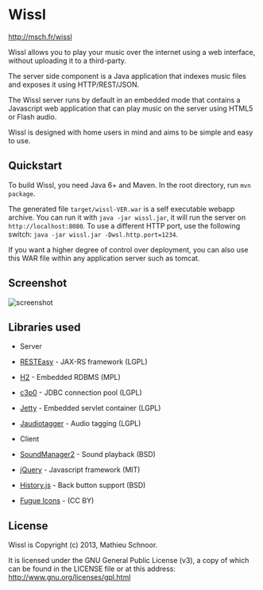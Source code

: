 Wissl
=====
http://msch.fr/wissl

Wissl allows you to play your music over the internet using a web interface,
without uploading it to a third-party.

The server side component is a Java application that indexes music files and
exposes it using HTTP/REST/JSON.

The Wissl server runs by default in an embedded mode that contains a Javascript
web application that can play music on the server using HTML5 or Flash audio.

Wissl is designed with home users in mind and aims to be simple and easy to use.

Quickstart
----------

To build Wissl, you need Java 6+ and Maven.
In the root directory, run `mvn package`.

The generated file `target/wissl-VER.war` is a self executable webapp archive.
You can run it with `java -jar wissl.jar`, it will run the server on `http://localhost:8080`.
To use a different HTTP port, use the following switch: `java -jar wissl.jar -Dwsl.http.port=1234`.

If you want a higher degree of control over deployment, you can also use this WAR file within
any application server such as tomcat.

Screenshot
----------

![screenshot](https://raw.github.com/mschn/wissl/master/screen.jpg)

Libraries used
--------------

* Server
 * [RESTEasy](http://www.jboss.org/resteasy) - JAX-RS framework (LGPL)
 * [H2](http://www.h2database.com/) - Embedded RDBMS (MPL)
 * [c3p0](http://sourceforge.net/projects/c3p0/) - JDBC connection pool (LGPL)
 * [Jetty](http://www.eclipse.org/jetty/) - Embedded servlet container (LGPL)
 * [Jaudiotagger](http://www.jthink.net/jaudiotagger/) - Audio tagging (LGPL)

* Client
 * [SoundManager2](http://www.schillmania.com/projects/soundmanager2/) - Sound playback (BSD)
 * [jQuery](http://jquery.com/) - Javascript framework (MIT)
 * [History.js](https://github.com/balupton/History.js/) - Back button support (BSD)
 * [Fugue Icons](http://p.yusukekamiyamane.com) - (CC BY)

License
-------
Wissl is Copyright (c) 2013, Mathieu Schnoor.

It is licensed under the GNU General Public License (v3),
a copy of which can be found in the LICENSE file or at
this address: http://www.gnu.org/licenses/gpl.html
